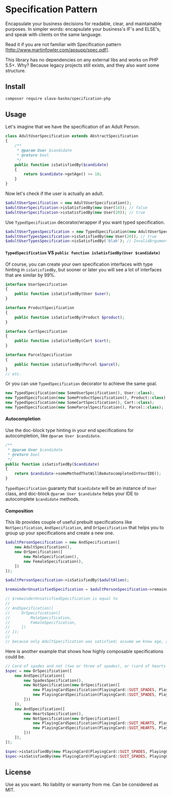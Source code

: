 # Specification Pattern

Encapsulate your business decisions for readable, clear, and maintainable purposes. 
In simpler words: encapsulate your business's IF's and ELSE's, and speak with clients on the same language.

Read it if you are not familiar with Specification pattern [http://www.martinfowler.com/apsupp/spec.pdf].

This library has no dependencies on any external libs and works on PHP 5.5+. Why? 
Because legacy projects still exists, and they also want some structure.


## Install
```bash
composer require slava-basko/specification-php
```


## Usage
Let's imagine that we have the specification of an Adult Person.
```php
class AdultUserSpecification extends AbstractSpecification
{
    /**
     * @param User $candidate
     * @return bool
     */
    public function isSatisfiedBy($candidate)
    {
        return $candidate->getAge() >= 18;
    }
}
```

Now let's check if the user is actually an adult.
```php
$adultUserSpecification = new AdultUserSpecification();
$adultUserSpecification->isSatisfiedBy(new User(14)); // false
$adultUserSpecification->isSatisfiedBy(new User(20)); // true
```

Use `TypedSpecification` decorator/wrapper if you want typed specification.
```php
$adultUserTypesSpecification = new TypedSpecification(new AdultUserSpecification(), User::class);
$adultUserTypesSpecification->isSatisfiedBy(new User(20)); // true
$adultUserTypesSpecification->isSatisfiedBy('blah'); // InvalidArgumentException will be thrown
```


#### `TypedSpecification` VS `public function isSatisfiedBy(User $candidate)`
Of course, you can create your own specification interfaces with type hinting in `isSatisfiedBy`, 
but sooner or later you will see a lot of interfaces that are similar by 99%.
```php
interface UserSpecification
{
    public function isSatisfiedBy(User $user);
}

interface ProductSpecification
{
    public function isSatisfiedBy(Product $product);
}

interface CartSpecification
{
    public function isSatisfiedBy(Cart $cart);
}

interface ParcelSpecification
{
    public function isSatisfiedBy(Parcel $parcel);
}
// etc.
```
Or you can use `TypedSpecification` decorator to achieve the same goal.
```php
new TypedSpecification(new SomeUserSpecification(), User::class);
new TypedSpecification(new SomeProductSpecification(), Product::class);
new TypedSpecification(new SomeCartSpecification(), Cart::class);
new TypedSpecification(new SomeParcelSpecification(), Parcel::class);
```


#### Autocompletion
Use the doc-block type hinting in your end specifications for autocompletion, like `@param User $candidate`.
```php
/**
 * @param User $candidate
 * @return bool
 */
public function isSatisfiedBy($candidate)
{
    return $candidate->someMethodThatWillBeAutocompletedInYourIDE();
}
```
`TypedSpecification` guaranty that `$candidate` will be an instance of `User` class, 
and doc-block `@param User $candidate` helps your IDE to autocomplete `$candidate` methods.


#### Composition
This lib provides couple of useful prebuilt specifications like `NotSpecification`, `AndSpecification`, 
and `OrSpecification` that helps you to group up your specifications and create a new one.
```php
$adultPersonSpecification = new AndSpecification([
    new AdultSpecification(),
    new OrSpecification([
        new MaleSpecification(),
        new FemaleSpecification(),
    ])
]);

$adultPersonSpecification->isSatisfiedBy($adultAlien);

$remainderUnsatisfiedSpecification = $adultPersonSpecification->remainderUnsatisfiedBy($adultAlien);

// $remainderUnsatisfiedSpecification is equal to
//
// AndSpecification([
//     OrSpecification([
//         MaleSpecification,
//         FemaleSpecification,
//     ])
// ]);
//
// because only AdultSpecification was satisfied; assume we know age, and we don't know alien sex.
```

Here is another example that shows how highly composable specifications could be.
```php
// Card of spades and not (two or three of spades), or (card of hearts and not (two or three of hearts))
$spec = new OrSpecification([
    new AndSpecification([
        new SpadesSpecification(),
        new NotSpecification(new OrSpecification([
            new PlayingCardSpecification(PlayingCard::SUIT_SPADES, PlayingCard::RANK_2),
            new PlayingCardSpecification(PlayingCard::SUIT_SPADES, PlayingCard::RANK_3)
        ]))
    ]),
    new AndSpecification([
        new HeartsSpecification(),
        new NotSpecification(new OrSpecification([
            new PlayingCardSpecification(PlayingCard::SUIT_HEARTS, PlayingCard::RANK_2),
            new PlayingCardSpecification(PlayingCard::SUIT_HEARTS, PlayingCard::RANK_3)
        ]))
    ]),
]);

$spec->isSatisfiedBy(new PlayingCard(PlayingCard::SUIT_SPADES, PlayingCard::RANK_4)); // true
$spec->isSatisfiedBy(new PlayingCard(PlayingCard::SUIT_SPADES, PlayingCard::RANK_2)); // false
```


## License
Use as you want. No liability or warranty from me. Can be considered as MIT.